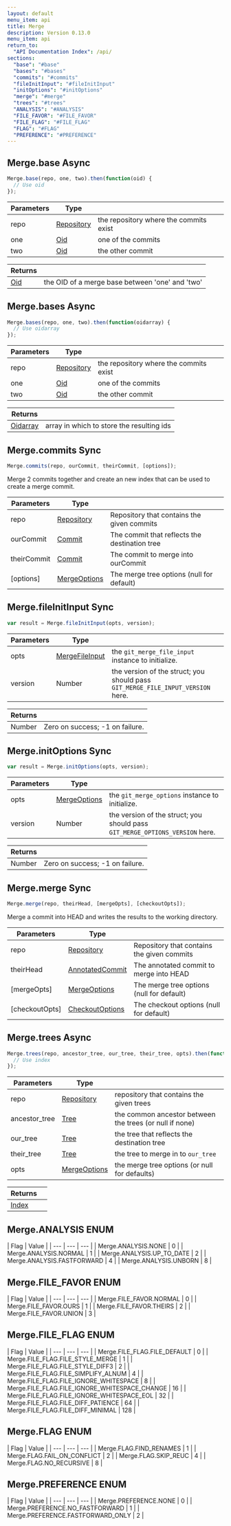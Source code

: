 ```yaml
---
layout: default
menu_item: api
title: Merge
description: Version 0.13.0
menu_item: api
return_to:
  "API Documentation Index": /api/
sections:
  "base": "#base"
  "bases": "#bases"
  "commits": "#commits"
  "fileInitInput": "#fileInitInput"
  "initOptions": "#initOptions"
  "merge": "#merge"
  "trees": "#trees"
  "ANALYSIS": "#ANALYSIS"
  "FILE_FAVOR": "#FILE_FAVOR"
  "FILE_FLAG": "#FILE_FLAG"
  "FLAG": "#FLAG"
  "PREFERENCE": "#PREFERENCE"
---
```


## <a name="base"></a><span>Merge.</span>base <span class="tags"><span class="async">Async</span></span>

```js
Merge.base(repo, one, two).then(function(oid) {
  // Use oid
});
```

| Parameters | Type |   |
| --- | --- | --- |
| repo | [Repository](/api/repository/) | the repository where the commits exist |
| one | [Oid](/api/oid/) | one of the commits |
| two | [Oid](/api/oid/) | the other commit |

| Returns |  |
| --- | --- |
| [Oid](/api/oid/) | the OID of a merge base between 'one' and 'two' |

## <a name="bases"></a><span>Merge.</span>bases <span class="tags"><span class="async">Async</span></span>

```js
Merge.bases(repo, one, two).then(function(oidarray) {
  // Use oidarray
});
```

| Parameters | Type |   |
| --- | --- | --- |
| repo | [Repository](/api/repository/) | the repository where the commits exist |
| one | [Oid](/api/oid/) | one of the commits |
| two | [Oid](/api/oid/) | the other commit |

| Returns |  |
| --- | --- |
| [Oidarray](/api/oidarray/) | array in which to store the resulting ids |

## <a name="commits"></a><span>Merge.</span>commits <span class="tags"><span class="sync">Sync</span></span>

```js
Merge.commits(repo, ourCommit, theirCommit, [options]);
```

Merge 2 commits together and create an new index that can
be used to create a merge commit.

| Parameters | Type |   |
| --- | --- | --- |
| repo | [Repository](/api/repository/) | Repository that contains the given commits |
| ourCommit | [Commit](/api/commit/) | The commit that reflects the destination tree |
| theirCommit | [Commit](/api/commit/) | The commit to merge into ourCommit |
| [options] | [MergeOptions](/api/merge_options/) | The merge tree options (null for default) |

## <a name="fileInitInput"></a><span>Merge.</span>fileInitInput <span class="tags"><span class="sync">Sync</span></span>

```js
var result = Merge.fileInitInput(opts, version);
```

| Parameters | Type |   |
| --- | --- | --- |
| opts | [MergeFileInput](/api/merge_file_input/) | the `git_merge_file_input` instance to initialize. |
| version | Number | the version of the struct; you should pass `GIT_MERGE_FILE_INPUT_VERSION` here. |

| Returns |  |
| --- | --- |
| Number |  Zero on success; -1 on failure. |

## <a name="initOptions"></a><span>Merge.</span>initOptions <span class="tags"><span class="sync">Sync</span></span>

```js
var result = Merge.initOptions(opts, version);
```

| Parameters | Type |   |
| --- | --- | --- |
| opts | [MergeOptions](/api/merge_options/) | the `git_merge_options` instance to initialize. |
| version | Number | the version of the struct; you should pass `GIT_MERGE_OPTIONS_VERSION` here. |

| Returns |  |
| --- | --- |
| Number |  Zero on success; -1 on failure. |

## <a name="merge"></a><span>Merge.</span>merge <span class="tags"><span class="sync">Sync</span></span>

```js
Merge.merge(repo, theirHead, [mergeOpts], [checkoutOpts]);
```

Merge a commit into HEAD and writes the results to the working directory.

| Parameters | Type |   |
| --- | --- | --- |
| repo | [Repository](/api/repository/) | Repository that contains the given commits |
| theirHead | [AnnotatedCommit](/api/annotated_commit/) | The annotated commit to merge into HEAD |
| [mergeOpts] | [MergeOptions](/api/merge_options/) | The merge tree options (null for default) |
| [checkoutOpts] | [CheckoutOptions](/api/checkout_options/) | The checkout options (null for default) |

## <a name="trees"></a><span>Merge.</span>trees <span class="tags"><span class="async">Async</span></span>

```js
Merge.trees(repo, ancestor_tree, our_tree, their_tree, opts).then(function(index) {
  // Use index
});
```

| Parameters | Type |   |
| --- | --- | --- |
| repo | [Repository](/api/repository/) | repository that contains the given trees |
| ancestor_tree | [Tree](/api/tree/) | the common ancestor between the trees (or null if none) |
| our_tree | [Tree](/api/tree/) | the tree that reflects the destination tree |
| their_tree | [Tree](/api/tree/) | the tree to merge in to `our_tree` |
| opts | [MergeOptions](/api/merge_options/) | the merge tree options (or null for defaults) |

| Returns |  |
| --- | --- |
| [Index](/api/index/) |  |

## <a name="ANALYSIS"></a><span>Merge.</span>ANALYSIS <span class="tags"><span class="enum">ENUM</span></span>

| Flag | Value |
| --- | --- | --- |
| <span>Merge.ANALYSIS.</span>NONE | 0 |
| <span>Merge.ANALYSIS.</span>NORMAL | 1 |
| <span>Merge.ANALYSIS.</span>UP_TO_DATE | 2 |
| <span>Merge.ANALYSIS.</span>FASTFORWARD | 4 |
| <span>Merge.ANALYSIS.</span>UNBORN | 8 |

## <a name="FILE_FAVOR"></a><span>Merge.</span>FILE_FAVOR <span class="tags"><span class="enum">ENUM</span></span>

| Flag | Value |
| --- | --- | --- |
| <span>Merge.FILE_FAVOR.</span>NORMAL | 0 |
| <span>Merge.FILE_FAVOR.</span>OURS | 1 |
| <span>Merge.FILE_FAVOR.</span>THEIRS | 2 |
| <span>Merge.FILE_FAVOR.</span>UNION | 3 |

## <a name="FILE_FLAG"></a><span>Merge.</span>FILE_FLAG <span class="tags"><span class="enum">ENUM</span></span>

| Flag | Value |
| --- | --- | --- |
| <span>Merge.FILE_FLAG.</span>FILE_DEFAULT | 0 |
| <span>Merge.FILE_FLAG.</span>FILE_STYLE_MERGE | 1 |
| <span>Merge.FILE_FLAG.</span>FILE_STYLE_DIFF3 | 2 |
| <span>Merge.FILE_FLAG.</span>FILE_SIMPLIFY_ALNUM | 4 |
| <span>Merge.FILE_FLAG.</span>FILE_IGNORE_WHITESPACE | 8 |
| <span>Merge.FILE_FLAG.</span>FILE_IGNORE_WHITESPACE_CHANGE | 16 |
| <span>Merge.FILE_FLAG.</span>FILE_IGNORE_WHITESPACE_EOL | 32 |
| <span>Merge.FILE_FLAG.</span>FILE_DIFF_PATIENCE | 64 |
| <span>Merge.FILE_FLAG.</span>FILE_DIFF_MINIMAL | 128 |

## <a name="FLAG"></a><span>Merge.</span>FLAG <span class="tags"><span class="enum">ENUM</span></span>

| Flag | Value |
| --- | --- | --- |
| <span>Merge.FLAG.</span>FIND_RENAMES | 1 |
| <span>Merge.FLAG.</span>FAIL_ON_CONFLICT | 2 |
| <span>Merge.FLAG.</span>SKIP_REUC | 4 |
| <span>Merge.FLAG.</span>NO_RECURSIVE | 8 |

## <a name="PREFERENCE"></a><span>Merge.</span>PREFERENCE <span class="tags"><span class="enum">ENUM</span></span>

| Flag | Value |
| --- | --- | --- |
| <span>Merge.PREFERENCE.</span>NONE | 0 |
| <span>Merge.PREFERENCE.</span>NO_FASTFORWARD | 1 |
| <span>Merge.PREFERENCE.</span>FASTFORWARD_ONLY | 2 |

